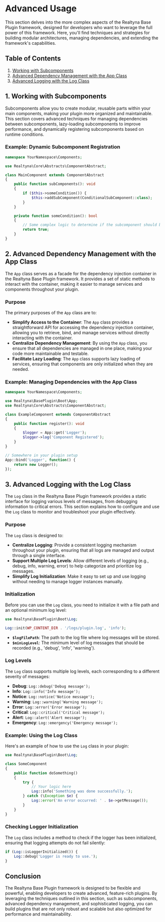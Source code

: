 # Advanced Usage

This section delves into the more complex aspects of the Realtyna Base Plugin framework, designed for developers who want to leverage the full power of this framework. Here, you'll find techniques and strategies for building modular architectures, managing dependencies, and extending the framework's capabilities.

## Table of Contents
1. [Working with Subcomponents](#working-with-subcomponents)
2. [Advanced Dependency Management with the App Class](#advanced-dependency-management-with-the-app-class)
3. [Advanced Logging with the Log Class](#advanced-logging-with-the-log-class)

## 1. Working with Subcomponents

Subcomponents allow you to create modular, reusable parts within your main components, making your plugin more organized and maintainable. This section covers advanced techniques for managing dependencies between subcomponents, lazy-loading subcomponents to improve performance, and dynamically registering subcomponents based on runtime conditions.

### Example: Dynamic Subcomponent Registration

```php
namespace YourNamespace\Components;

use Realtyna\Core\Abstracts\ComponentAbstract;

class MainComponent extends ComponentAbstract
{
    public function subComponents(): void
    {
        if ($this->someCondition()) {
            $this->addSubComponent(ConditionalSubComponent::class);
        }
    }

    private function someCondition(): bool
    {
        // Some complex logic to determine if the subcomponent should be loaded
        return true;
    }
}
```

## 2. Advanced Dependency Management with the App Class

The `App` class serves as a facade for the dependency injection container in the Realtyna Base Plugin framework. It provides a set of static methods to interact with the container, making it easier to manage services and components throughout your plugin.

### Purpose

The primary purposes of the `App` class are to:

- **Simplify Access to the Container**: The `App` class provides a straightforward API for accessing the dependency injection container, allowing you to retrieve, bind, and manage services without directly interacting with the container.
- **Centralize Dependency Management**: By using the `App` class, you ensure that all dependencies are managed in one place, making your code more maintainable and testable.
- **Facilitate Lazy Loading**: The `App` class supports lazy loading of services, ensuring that components are only initialized when they are needed.

### Example: Managing Dependencies with the App Class

```php
namespace YourNamespace\Components;

use Realtyna\BasePlugin\Boot\App;
use Realtyna\Core\Abstracts\ComponentAbstract;

class ExampleComponent extends ComponentAbstract
{
    public function register(): void
    {
        $logger = App::get('Logger');
        $logger->log('Component Registered');
    }
}

// Somewhere in your plugin setup
App::bind('Logger', function() {
    return new Logger();
});
```

## 3. Advanced Logging with the Log Class

The `Log` class in the Realtyna Base Plugin framework provides a static interface for logging various levels of messages, from debugging information to critical errors. This section explains how to configure and use the `Log` class to monitor and troubleshoot your plugin effectively.

### Purpose

The `Log` class is designed to:

- **Centralize Logging**: Provide a consistent logging mechanism throughout your plugin, ensuring that all logs are managed and output through a single interface.
- **Support Multiple Log Levels**: Allow different levels of logging (e.g., debug, info, warning, error) to help categorize and prioritize log messages.
- **Simplify Log Initialization**: Make it easy to set up and use logging without needing to manage logger instances manually.

### Initialization

Before you can use the `Log` class, you need to initialize it with a file path and an optional minimum log level:

```php
use Realtyna\BasePlugin\Boot\Log;

Log::init(WP_CONTENT_DIR . '/logs/plugin.log', 'info');
```

- **`$logFilePath`**: The path to the log file where log messages will be stored.
- **`$minLogLevel`**: The minimum level of log messages that should be recorded (e.g., 'debug', 'info', 'warning').

### Log Levels

The `Log` class supports multiple log levels, each corresponding to a different severity of messages:

- **Debug**: `Log::debug('Debug message');`
- **Info**: `Log::info('Info message');`
- **Notice**: `Log::notice('Notice message');`
- **Warning**: `Log::warning('Warning message');`
- **Error**: `Log::error('Error message');`
- **Critical**: `Log::critical('Critical message');`
- **Alert**: `Log::alert('Alert message');`
- **Emergency**: `Log::emergency('Emergency message');`

### Example: Using the Log Class

Here's an example of how to use the `Log` class in your plugin:

```php
use Realtyna\BasePlugin\Boot\Log;

class SomeComponent
{
    public function doSomething()
    {
        try {
            // Your logic here
            Log::info('Something was done successfully.');
        } catch (\Exception $e) {
            Log::error('An error occurred: ' . $e->getMessage());
        }
    }
}
```

### Checking Logger Initialization

The `Log` class includes a method to check if the logger has been initialized, ensuring that logging attempts do not fail silently:

```php
if (Log::isLoggerInitialized()) {
    Log::debug('Logger is ready to use.');
}
```

## Conclusion

The Realtyna Base Plugin framework is designed to be flexible and powerful, enabling developers to create advanced, feature-rich plugins. By leveraging the techniques outlined in this section, such as subcomponents, advanced dependency management, and sophisticated logging, you can build plugins that are not only robust and scalable but also optimized for performance and maintainability.
